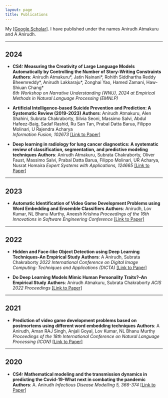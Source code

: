 ```yaml
---
layout: page
title: Publications
---
```


My <a href="https://scholar.google.com/citations?user=wknj4_8AAAAJ&hl=en&authuser=1" target="_blank">[Google Scholar]</a>. I have published under the names Anirudh Atmakuru and A Anirudh.

---

## 2024

- **CS4: Measuring the Creativity of Large Language Models Automatically by Controlling the Number of Story-Writing Constraints**
  **Authors**: Anirudh Atmakuru*, Jatin Nainani*, Rohith Siddhartha Reddy Bheemreddy*, Anirudh Lakkaraju*, Zonghai Yao, Hamed Zamani, Haw-Shiuan Chang*  
  *6th Workshop on Narrative Understanding (WNU), 2024 at Empirical Methods in Natural Language Processing (EMNLP)*  


- **Artificial Intelligence-based Suicide Prevention and Prediction: A Systematic Review (2019-2023)**
  **Authors**: Anirudh Atmakuru, Alen Shahini, Subrata Chakraborty, Silvia Seoni, Massimo Salvi, Abdul Hafeez-Baig, Sadaf Rashid, Ru San Tan, Prabal Datta Barua, Filippo Molinari, U Rajendra Acharya  
  *Information Fusion, 102673*
  <a href="https://doi.org/10.1016/j.inffus.2024.102673" target="_blank">[Link to Paper]</a>

- **Deep learning in radiology for lung cancer diagnostics: A systematic review of classification, segmentation, and predictive modeling techniques**
  **Authors**: Anirudh Atmakuru, Subrata Chakraborty, Oliver Faust, Massimo Salvi, Prabal Datta Barua, Filippo Molinari, UR Acharya, Nusrat Homaira 
  *Expert Systems with Applications, 124665*
  <a href="https://doi.org/10.1016/j.eswa.2024.124665" target="_blank">[Link to Paper]</a>

---

## 2023

- **Automatic Identification of Video Game Development Problems using Word Embedding and Ensemble Classifiers**
  **Authors**: Anirudh, Lov Kumar, NL Bhanu Murthy, Aneesh Krishna
  *Proceedings of the 16th Innovations in Software Engineering Conference*
  <a href="https://dl.acm.org/doi/abs/10.1145/3578527.3578543" target="_blank">[Link to Paper]</a>

---

## 2022

- **Hidden and Face-like Object Detection using Deep Learning Techniques-An Empirical Study**
  **Authors**: A Anirudh, Subrata Chakraborty
  *2022 International Conference on Digital Image Computing: Techniques and Applications (DICTA)*
  <a href="https://ieeexplore.ieee.org/abstract/document/10034632" target="_blank">[Link to Paper]</a>

- **Do Deep Learning Models Mimic Human Personality Traits?–An Empirical Study**
  **Authors**: Anirudh Atmakuru, Subrata Chakraborty
  *ACIS 2022 Proceedings*
  <a href="https://aisel.aisnet.org/acis2022/11/" target="_blank">[Link to Paper]</a>

---

## 2021

- **Prediction of video game development problems based on postmortems using different word embedding techniques**
  **Authors**: A Anirudh, Aman RAJ Singh, Anjali Goyal, Lov Kumar, NL Bhanu Murthy
  *Proceedings of the 18th International Conference on Natural Language Processing (ICON)*
  <a href="https://aclanthology.org/2021.icon-main.56/" target="_blank">[Link to Paper]</a>

---

## 2020

- **CS4: Mathematical modeling and the transmission dynamics in predicting the Covid-19-What next in combating the pandemic**
  **Authors**: A. Anirudh 
  *Infectious Disease Modelling 5, 366-374*
  <a href="https://doi.org/10.1016/j.idm.2020.06.002" target="_blank">[Link to Paper]</a>
